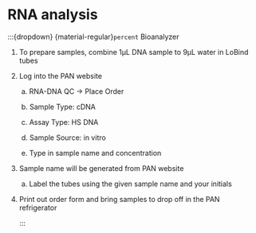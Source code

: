 # RNA analysis

:::{dropdown} {material-regular}`percent` Bioanalyzer

1. To prepare samples, combine 1µL DNA sample to 9µL water in LoBind tubes

2. Log into the PAN website 

   ​	a.	RNA-DNA QC → Place Order

   ​	b.	Sample Type: cDNA

   ​	c.	Assay Type: HS DNA

   ​	d.	Sample Source: in vitro

   ​	e.	Type in sample name and concentration

3. Sample name will be generated from PAN website

   ​	a.	Label the tubes using the given sample name and your initials

4. Print out order form and bring samples to drop off in the PAN refrigerator

   :::


